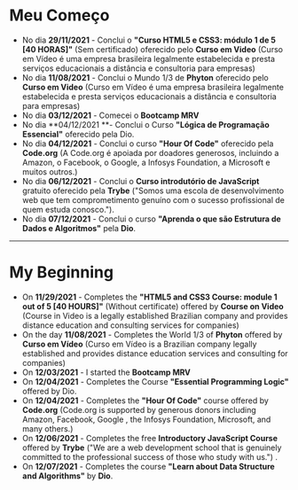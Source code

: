 # Meu Começo
- No dia **29/11/2021** - Conclui o **"Curso HTML5 e CSS3: módulo 1 de 5 [40 HORAS]"** (Sem certificado) oferecido pelo **Curso em Video** (Curso em Vídeo é uma empresa brasileira legalmente estabelecida e presta serviços educacionais a distância e consultoria para empresas)
- No dia **11/08/2021** - Conclui o Mundo 1/3 de **Phyton** oferecido pelo **Curso em Video** (Curso em Vídeo é uma empresa brasileira legalmente estabelecida e presta serviços educacionais a distância e consultoria para empresas)
- No dia **03/12/2021** - Comecei o **Bootcamp MRV**
- No dia **04/12/2021 **- Conclui o Curso **"Lógica de Programação Essencial"** oferecido pela Dio.
- No dia **04/12/2021** - Conclui o curso **"Hour Of Code"** oferecido pela **Code.org** (A Code.org é apoiada por doadores generosos, incluindo a Amazon, o Facebook, o Google, a Infosys Foundation, a Microsoft e muitos outros.)
- No dia **06/12/2021** - Conclui o **Curso introdutório de JavaScript** gratuito oferecido pela **Trybe** ("Somos uma escola de desenvolvimento web que tem comprometimento genuíno com o sucesso profissional de quem estuda conosco.").
- No dia **07/12/2021** - Conclui o curso **"Aprenda o que são Estrutura de Dados e Algoritmos"** pela **Dio**.

----------

# My Beginning

- On **11/29/2021** - Completes the **"HTML5 and CSS3 Course: module 1 out of 5 [40 HOURS]"** (Without certificate) offered by **Course on Video** (Course in Video is a legally established Brazilian company and provides distance education and consulting services for companies)
- On the day **11/08/2021** - Completes the World 1/3 of **Phyton** offered by **Curso em Vídeo** (Curso em Vídeo is a Brazilian company legally established and provides distance education services and consulting for companies)
- On **12/03/2021** - I started the **Bootcamp MRV**
- On **12/04/2021** - Completes the Course **"Essential Programming Logic"** offered by Dio.
- On **12/04/2021** - Completes the **"Hour Of Code"** course offered by **Code.org** (Code.org is supported by generous donors including Amazon, Facebook, Google , the Infosys Foundation, Microsoft, and many others.)
- On **12/06/2021** - Completes the free **Introductory JavaScript Course** offered by **Trybe** ("We are a web development school that is genuinely committed to the professional success of those who study with us.") .
- On **12/07/2021** - Completes the course **"Learn about Data Structure and Algorithms"** by **Dio**.
